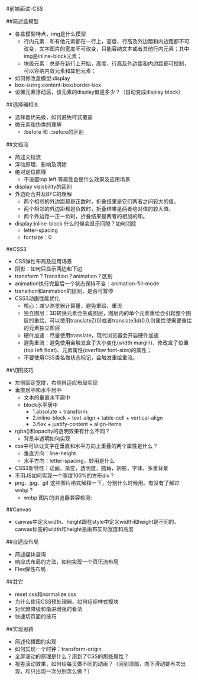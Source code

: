 #前端面试-CSS

##简述盒模型
+ 各盒模型特点，img是什么模型
    * 行内元素：和有他元素都在一行上，高度、行高及外边距和内边距都不可改变，文字图片的宽度不可改变，只能容纳文本或者其他行内元素；其中img是inline-block元素；
    * 块级元素：总是在新行上开始，高度、行高及外边距和内边距都可控制，可以容纳内敛元素和其他元素；
+ 如何修改盒模型:display
+ box-sizing:content-box/border-box
+ 设置元素浮动后，该元素的display值是多少？（自动变成display:block）

##选择器相关
+ 选择器优先级，如何避免样式覆盖
+ 微元素和伪类的理解
    * :before 和 ::before的区别

##文档流
+ 简述文档流
+ 浮动原理、影响及清除
+ 绝对定位原理
    * 不设置top left 等属性会是什么效果及应用场景
+ display visisbility的区别
+ 外边距合并及BFC的理解
    * 两个相邻的外边距都是正数时，折叠结果是它们两者之间较大的值。
    * 两个相邻的外边距都是负数时，折叠结果是两者绝对值的较大值。
    * 两个外边距一正一负时，折叠结果是两者的相加的和。
+ display:inline-block 什么时候会显示间隙？如何消除
    * letter-spacing
    * fontsize：0

##CSS3
+ CSS弹性布局及应用场景
+ 阴影：如何只显示两边和下边
+ transform？Transition？animation？区别
+ animation执行完最后一个状态保持不变：animation-fill-mode
+ transition和animation的区别，是否可暂停
+ CSS3动画性能优化
    * 核心：减少浏览器计算量，避免重绘、重流
    * 独立图层：3D转换元素会生成图层，图层内的单个元素重绘会引起整个图层的重绘，可以使用translateZ(0)或者translate3d(0,0,0)属性使需要重绘的元素独立图层
    * 硬件加速：尽量使用translate，现代浏览器会开启硬件加速
    * 避免重流：避免使用会触发盒子大小变化(width margin)、修改盒子位置(top left float)、元素属性(overflow font-size)的属性；
    * 不要使用CSS类名做状态标记，会触发重绘重流。

##切图技巧
+ 左侧固定宽度，右侧自适应布局实现
+ 垂直居中和水平居中
    * 文本的垂直水平居中
    * block水平居中
        - 1.absolute + transform:
        - 2.inline-block + text-align + table-cell + vertical-align
        - 3.flex + justify-content + align-items
+ rgba()和opacity的透明效果有什么不同？
    * 背景半透明如何实现
+ css中可以让文字在垂直和水平方向上重叠的两个属性是什么？
    * 垂直方向：line-height
    * 水平方向：letter-spacing，妙用是什么
+ CSS3新特性：动画，渐变，透明度，圆角，阴影，字体，多重背景
+ 不用JS如何实现一个宽度100%的方形div？
+ png、jpg、gif 这些图片格式解释一下，分别什么时候用。有没有了解过webp？
    * webp 图片的浏览器兼容检测:

##Canvas
+ canvas中定义width、height跟在style中定义width和height是不同的，canvas标签的width和height是画布实际宽度和高度

##自适应布局
+ 简述媒体查询
+ 响应式布局的方法，如何实现一个资讯流布局
+ Flex弹性布局


##其它
+ reset.css和normalize.css
+ 为什么使用CSS预处理器、如何组织样式模块
+ 对优雅降级和渐进增强的看法
+ 快速切页面的技巧

##实现思路
+ 简述轮播图的实现
+ 如何实现一个时钟：transform-origin
+ 全屏滚动的原理是什么？用到了CSS的那些属性？
+ 视差滚动效果，如何给每页做不同的动画？（回到顶部，向下滑动要再次出现，和只出现一次分别怎么做？）









